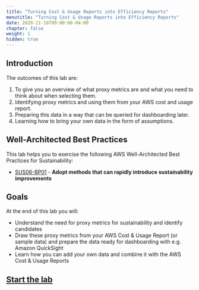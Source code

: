 ```yaml
---
title: "Turning Cost & Usage Reports into Efficiency Reports"
menutitle: "Turning Cost & Usage Reports into Efficiency Reports"
date: 2020-11-18T09:00:08-04:00
chapter: false
weight: 1
hidden: true
---
```


## Introduction

The outcomes of this lab are:
1. To give you an overview of what proxy metrics are and what you need to think about when selecting them.
2. Identifying proxy metrics and using them from your AWS cost and usage report.
3. Preparing this data in a way that can be queried for dashboarding later.
4. Learning how to bring your own data in the form of assumptions.


## Well-Architected Best Practices
This lab helps you to exercise the following AWS Well-Architected Best Practices for Sustainability:

* [SUS06-BP01](https://docs.aws.amazon.com/wellarchitected/latest/sustainability-pillar/sus_sus_dev_a2.html) - **Adopt methods that can rapidly introduce sustainability improvements**

## Goals
At the end of this lab you will:

* Understand the need for proxy metrics for sustainability and identify candidates
* Draw these proxy metrics from your AWS Cost & Usage Report (or sample data) and prepare the data ready for dashboarding with e.g. Amazon QuickSight
* Learn how you can add your own data and combine it with the AWS Cost & Usage Reports

## [Start the lab](https://catalog.us-east-1.prod.workshops.aws/workshops/well-architected-sustainability/en-US/5-process-and-culture/cur-reports-as-efficiency-reports)
